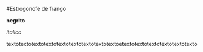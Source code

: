 #Estrogonofe de frango

**negrito**

_italico_

textotextotextotextotextotextotextotextotextoetextotextotextotextotextotexto

